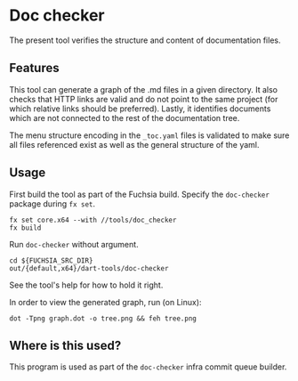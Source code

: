 Doc checker
===========

The present tool verifies the structure and content of documentation files.

## Features

This tool can generate a graph of the .md files in a given directory. It also
checks that HTTP links are valid and do not point to the same project (for which
relative links should be preferred). Lastly, it identifies documents which are
not connected to the rest of the documentation tree.

The menu structure encoding in the `_toc.yaml` files is validated to make
sure all files referenced exist as well as the general structure of the
yaml.

## Usage

First build the tool as part of the Fuchsia build. Specify the `doc-checker`
package during `fx set`.

```
fx set core.x64 --with //tools/doc_checker
fx build
```

Run `doc-checker` without argument.
```
cd ${FUCHSIA_SRC_DIR}
out/{default,x64}/dart-tools/doc-checker
```

See the tool's help for how to hold it right.

In order to view the generated graph, run (on Linux):
```
dot -Tpng graph.dot -o tree.png && feh tree.png
```

## Where is this used?

This program is used as part of the `doc-checker` infra commit queue builder.
